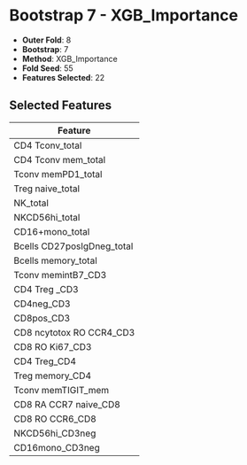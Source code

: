# Bootstrap 7 - XGB_Importance

- **Outer Fold**: 8
- **Bootstrap**: 7
- **Method**: XGB_Importance
- **Fold Seed**: 55
- **Features Selected**: 22

## Selected Features

| Feature |
|---------|
| CD4 Tconv_total |
| CD4 Tconv mem_total |
| Tconv memPD1_total |
| Treg naive_total |
| NK_total |
| NKCD56hi_total |
| CD16+mono_total |
| Bcells CD27posIgDneg_total |
| Bcells memory_total |
| Tconv memintB7_CD3 |
| CD4 Treg _CD3 |
| CD4neg_CD3 |
| CD8pos_CD3 |
| CD8 ncytotox RO CCR4_CD3 |
| CD8  RO Ki67_CD3 |
| CD4 Treg_CD4 |
| Treg memory_CD4 |
| Tconv memTIGIT_mem |
| CD8 RA CCR7 naive_CD8 |
| CD8 RO CCR6_CD8 |
| NKCD56hi_CD3neg |
| CD16mono_CD3neg |
